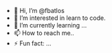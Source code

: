 - 👋 Hi, I’m @fbatlos
- 👀 I’m interested in learn to code.
- 🌱 I’m currently learning ...
- 📫 How to reach me..
- ⚡ Fun fact: ...

<!---
fbatlos/fbatlos is a ✨ special ✨ repository because its `README.md` (this file) appears on your GitHub profile.
You can click the Preview link to take a look at your changes.
--->
